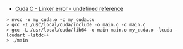 - [Cuda C - Linker error - undefined reference](https://stackoverflow.com/questions/13553015/cuda-c-linker-error-undefined-reference)

```
> nvcc -o my_cuda.o -c my_cuda.cu
> gcc -I /usc/local/cuda/include -o main.o -c main.c
> gcc -L /usr/local/cuda/lib64 -o main main.o my_cuda.o -lcuda -lcudart -lstdc++
> ./main
```